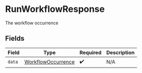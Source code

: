 # RunWorkflowResponse

The workflow occurrence


## Fields

| Field                                                           | Type                                                            | Required                                                        | Description                                                     |
| --------------------------------------------------------------- | --------------------------------------------------------------- | --------------------------------------------------------------- | --------------------------------------------------------------- |
| `data`                                                          | [WorkflowOccurrence](../../models/shared/workflowoccurrence.md) | :heavy_check_mark:                                              | N/A                                                             |